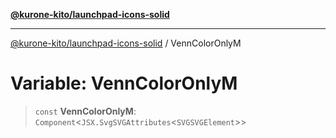 [**@kurone-kito/launchpad-icons-solid**](../README.md)

***

[@kurone-kito/launchpad-icons-solid](../globals.md) / VennColorOnlyM

# Variable: VennColorOnlyM

> `const` **VennColorOnlyM**: `Component`\<`JSX.SvgSVGAttributes`\<`SVGSVGElement`\>\>
